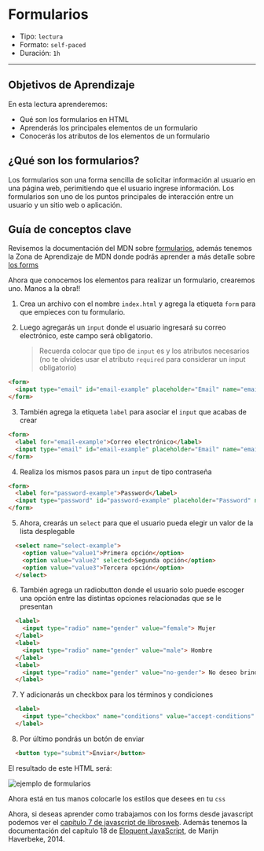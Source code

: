 # Formularios

- Tipo: `lectura`
- Formato: `self-paced`
- Duración: `1h`

***

## Objetivos de Aprendizaje

En esta lectura aprenderemos:

- Qué son los formularios en HTML
- Aprenderás los principales elementos de un formulario
- Conocerás los atributos de los elementos de un formulario

## ¿Qué son los formularios?

Los formularios son una forma sencilla de solicitar información al usuario en
una página web, perimitiendo que el usuario ingrese información. Los formularios
son uno de los puntos principales de interacción entre un usuario y un sitio web
o aplicación.

## Guía de conceptos clave

Revisemos la documentación del MDN sobre
[formularios](https://developer.mozilla.org/es/docs/Web/HTML/Elemento/form),
además tenemos la Zona de Aprendizaje de MDN donde podrás aprender a más
detalle sobre [los forms](https://developer.mozilla.org/es/docs/Learn/HTML/Forms)

Ahora que conocemos los elementos para realizar un formulario, crearemos uno.
Manos a la obra!!

1. Crea un archivo con el nombre `index.html` y agrega la etiqueta `form` para
que empieces con tu formulario.

2. Luego agregarás un `input` donde el usuario ingresará su correo electrónico,
este campo será obligatorio.
    >Recuerda colocar que tipo de `input` es y los atributos necesarios (no te
    olvides usar el atributo `required` para considerar un input obligatorio)

```html
<form>
  <input type="email" id="email-example" placeholder="Email" name="email-example" required>
</form>
```

3. También agrega la etiqueta `label` para asociar el `input` que acabas de
crear

```html
<form>
  <label for="email-example">Correo electrónico</label>
  <input type="email" id="email-example" placeholder="Email" name="email-example" required>
</form>
```


4. Realiza los mismos pasos para un `input` de tipo contraseña

```html
<form>
  <label for="password-example">Password</label>
  <input type="password" id="password-example" placeholder="Password" name="password-example" required>
</form>
```

5. Ahora, crearás un `select` para que el usuario pueda elegir un valor de la
lista desplegable

```html
  <select name="select-example">
    <option value="value1">Primera opción</option>
    <option value="value2" selected>Segunda opción</option>
    <option value="value3">Tercera opción</option>
  </select>
```

6. También agrega un radiobutton donde el usuario solo puede escoger una
opción entre las distintas opciones relacionadas que se le presentan

```html
  <label>
    <input type="radio" name="gender" value="female"> Mujer
  </label>
  <label>
    <input type="radio" name="gender" value="male"> Hombre
  </label>
  <label>
    <input type="radio" name="gender" value="no-gender"> No deseo brindar información
  </label>
```

7. Y adicionarás un checkbox para los términos y condiciones

```html
  <label>
    <input type="checkbox" name="conditions" value="accept-conditions" checked> Acepto los términos y condiciones
  </label>
```

8. Por último pondrás un botón de enviar

```html
  <button type="submit">Enviar</button>
```

El resultado de este HTML será:

![ejemplo de formularios](https://user-images.githubusercontent.com/25906896/39826718-2daeff3e-537b-11e8-8d60-bba02479bf16.png)

Ahora está en tus manos colocarle los estilos que desees en tu `css`

Ahora, si deseas aprender como trabajamos con los forms desde javascript
podemos ver el
[capítulo 7 de javascript de librosweb](http://librosweb.es/libro/javascript/capitulo_7.html).
Además tenemos la documentación del capítulo 18 de [Eloquent JavaScript](https://eloquentjavascript.net/18_http.html),
de Marijn Haverbeke, 2014.
